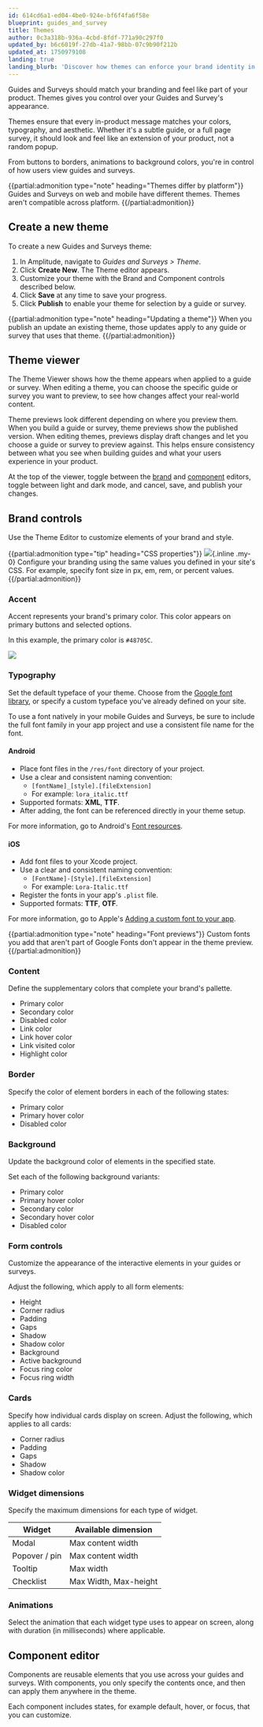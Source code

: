 ```yaml
---
id: 614cd6a1-ed04-4be0-924e-bf6f4fa6f58e
blueprint: guides_and_survey
title: Themes
author: 0c3a318b-936a-4cbd-8fdf-771a90c297f0
updated_by: b6c6019f-27db-41a7-98bb-07c9b90f212b
updated_at: 1750979108
landing: true
landing_blurb: 'Discover how themes can enforce your brand identity in the guides and surveys you create.'
---
```

Guides and Surveys should match your branding and feel like part of your product. Themes gives you control over your Guides and Survey's appearance.

Themes ensure that every in-product message matches your colors, typography, and aesthetic. Whether it's a subtle guide, or a full page survey, it should look and feel like an extension of your product, not a random popup.

From buttons to borders, animations to background colors, you're in control of how users view guides and surveys.

{{partial:admonition type="note" heading="Themes differ by platform"}}
Guides and Surveys on web and mobile have different themes. Themes aren't compatible across platform.
{{/partial:admonition}}

## Create a new theme

To create a new Guides and Surveys theme:

1. In Amplitude, navigate to *Guides and Surveys > Theme*.
2. Click **Create New**. The Theme editor appears.
3. Customize your theme with the Brand and Component controls described below.
4. Click **Save** at any time to save your progress.
5. Click **Publish** to enable your theme for selection by a guide or survey.

{{partial:admonition type="note" heading="Updating a theme"}}
When you publish an update an existing theme, those updates apply to any guide or survey that uses that theme. 
{{/partial:admonition}}

## Theme viewer

The Theme Viewer shows how the theme appears when applied to a guide or survey. When editing a theme, you can choose the specific guide or survey you want to preview, to see how changes affect your real-world content.

Theme previews look different depending on where you preview them. When you build a guide or survey, theme previews show the published version. When editing themes, previews display draft changes and let you choose a guide or survey to preview against. This helps ensure consistency between what you see when building guides and what your users experience in your product.

At the top of the viewer, toggle between the [brand](#brand-controls) and [component](#component-editor) editors, toggle between light and dark mode, and cancel, save, and publish your changes.

## Brand controls

Use the Theme Editor to customize elements of your brand and style. 

{{partial:admonition type="tip" heading="CSS properties"}}
![](statamic://asset::help_center_conversions::guides-surveys/web-only.svg){.inline .my-0} Configure your branding using the same values you defined in your site's CSS. For example, specify font size in px, em, rem, or percent values.
{{/partial:admonition}}

### Accent

Accent represents your brand's primary color. This color appears on primary buttons and selected options.

In this example, the primary color is `#48705C`.

![](statamic://asset::help_center_conversions::guides-surveys/primary-color.png)

### Typography

Set the default typeface of your theme. Choose from the [Google font library](https://fonts.google.com/), or specify a custom typeface you've already defined on your site.

To use a font natively in your mobile Guides and Surveys, be sure to include the full font family in your app project and use a consistent file name for the font.

#### Android
- Place font files in the `/res/font` directory of your project.  
- Use a clear and consistent naming convention:
  - `[fontName]_[style].[fileExtension]`
  - For example: `lora_italic.ttf`
- Supported formats: **XML**, **TTF**.  
- After adding, the font can be referenced directly in your theme setup.  

For more information, go to Android's [Font resources](https://developer.android.com/guide/topics/resources/font-resource).

#### iOS
- Add font files to your Xcode project.  
- Use a clear and consistent naming convention:
  - `[FontName]-[Style].[fileExtension]`
  - For example: `Lora-Italic.ttf`
- Register the fonts in your app's `.plist` file.  
- Supported formats: **TTF**, **OTF**.  

For more information, go to Apple's [Adding a custom font to your app](https://developer.apple.com/documentation/uikit/adding-a-custom-font-to-your-app).  

{{partial:admonition type="note" heading="Font previews"}}
Custom fonts you add that aren't part of Google Fonts don't appear in the theme preview.
{{/partial:admonition}}

### Content

Define the supplementary colors that complete your brand's pallette.

* Primary color      
* Secondary color    
* Disabled color     
* Link color         
* Link hover color   
* Link visited color 
* Highlight color    

### Border

Specify the color of element borders in each of the following states:

* Primary color      
* Primary hover color
* Disabled color     

### Background

Update the background color of elements in the specified state.

Set each of the following background variants:

* Primary color         
* Primary hover color   
* Secondary color       
* Secondary hover color 
* Disabled color        

### Form controls

Customize the appearance of the interactive elements in your guides or surveys.

Adjust the following, which apply to all form elements:

* Height
* Corner radius
* Padding
* Gaps
* Shadow
* Shadow color
* Background
* Active background
* Focus ring color
* Focus ring width

### Cards

Specify how individual cards display on screen. Adjust the following, which applies to all cards:

* Corner radius
* Padding
* Gaps
* Shadow
* Shadow color

### Widget dimensions

Specify the maximum dimensions for each type of widget.

| Widget        | Available dimension |
| ------------- | ------------------- |
| Modal         | Max content width   |
| Popover / pin | Max content width   |
| Tooltip       | Max width           |
| Checklist     | Max Width, Max-height   |

### Animations

Select the animation that each widget type uses to appear on screen, along with duration (in milliseconds) where applicable.

## Component editor

Components are reusable elements that you use across your guides and surveys. With components, you only specify the contents once, and then can apply them anywhere in the theme.

Each component includes states, for example default, hover, or focus, that you can customize.
